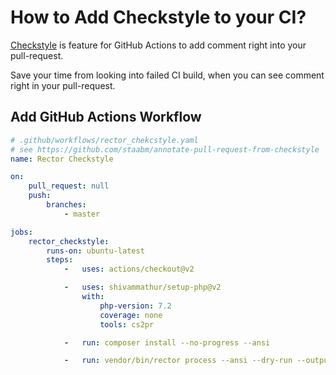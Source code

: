 # How to Add Checkstyle to your CI?

[Checkstyle](https://github.com/staabm/annotate-pull-request-from-checkstyle) is feature for GitHub Actions to add comment right into your pull-request.

Save your time from looking into failed CI build, when you can see comment right in your pull-request.

## Add GitHub Actions Workflow

```yaml
# .github/workflows/rector_chekcstyle.yaml
# see https://github.com/staabm/annotate-pull-request-from-checkstyle
name: Rector Checkstyle

on:
    pull_request: null
    push:
        branches:
            - master

jobs:
    rector_checkstyle:
        runs-on: ubuntu-latest
        steps:
            -   uses: actions/checkout@v2

            -   uses: shivammathur/setup-php@v2
                with:
                    php-version: 7.2
                    coverage: none
                    tools: cs2pr

            -   run: composer install --no-progress --ansi

            -   run: vendor/bin/rector process --ansi --dry-run --output-format=checkstyle | cs2pr
```
